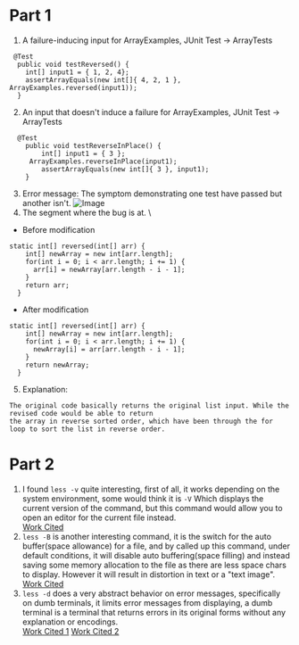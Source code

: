 # Part 1
1. A failure-inducing input for ArrayExamples, JUnit Test -> ArrayTests
```
 @Test
  public void testReversed() {
    int[] input1 = { 1, 2, 4};
    assertArrayEquals(new int[]{ 4, 2, 1 }, ArrayExamples.reversed(input1));
  }
```
2. An input that doesn't induce a failure for ArrayExamples, JUnit Test -> ArrayTests
```
  @Test 
    public void testReverseInPlace() {
    	int[] input1 = { 3 };
   	 ArrayExamples.reverseInPlace(input1);
    	assertArrayEquals(new int[]{ 3 }, input1);
	}
```
3. Error message: The symptom demonstrating one test have passed but another isn't.
![Image](https://rxwy.github.io/cse15l-lab-reports/labreport3/1.png)
4. The segment where the bug is at. \
* Before modification
```
static int[] reversed(int[] arr) {
    int[] newArray = new int[arr.length];
    for(int i = 0; i < arr.length; i += 1) {
      arr[i] = newArray[arr.length - i - 1];
    }
    return arr;
  }
```
* After modification
```
static int[] reversed(int[] arr) {
    int[] newArray = new int[arr.length];
    for(int i = 0; i < arr.length; i += 1) {
      newArray[i] = arr[arr.length - i - 1];
    }
    return newArray;
  }
```
5. Explanation:
```
The original code basically returns the original list input. While the revised code would be able to return
the array in reverse sorted order, which have been through the for loop to sort the list in reverse order.
```
# Part 2
1. I found ```less -v``` quite interesting, first of all, it works depending on the system environment, 
some would think it is ```-V``` Which displays the current version of the command, but this command would allow you to open an editor for the current file instead. \
[Work Cited](https://man7.org/linux/man-pages/man1/less.1.html)
2. ```less -B``` is another interesting command, it is the switch for the auto buffer(space allowance) for a file,
and by called up this command, under default conditions, it will disable auto buffering(space filling) and
instead saving some memory allocation to the file as there are less space chars to display. However it will
result in distortion in text or a "text image". \
[Work Cited](https://man7.org/linux/man-pages/man1/less.1.html)
3. ```less -d``` does a very abstract behavior on error messages, specifically on dumb terminals, it limits error messages from displaying, a dumb terminal is a terminal that returns errors in its original forms without any explanation or encodings. \
[Work Cited 1](https://en.wikipedia.org/wiki/Computer_terminal)
[Work Cited 2](https://man7.org/linux/man-pages/man1/less.1.html)
